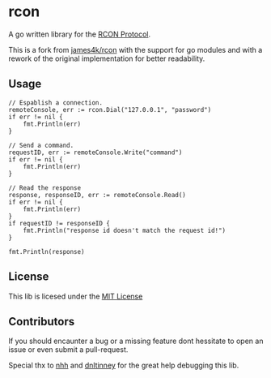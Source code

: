 # rcon
A go written library for the [RCON Protocol](https://developer.valvesoftware.com/wiki/Source_RCON_Protocol).

This is a fork from [james4k/rcon](https://github.com/james4k/rcon) with the support for go modules and with a rework of the original implementation for better readability.

## Usage
```golang
// Espablish a connection.
remoteConsole, err := rcon.Dial("127.0.0.1", "password")
if err != nil {
    fmt.Println(err)
}

// Send a command.
requestID, err := remoteConsole.Write("command")
if err != nil {
    fmt.Println(err)
}

// Read the response
response, responseID, err := remoteConsole.Read()
if err != nil {
    fmt.Println(err)
}
if requestID != responseID {
    fmt.Println("response id doesn't match the request id!")
}

fmt.Println(response)
```

## License
This lib is licesed under the [MIT License](LICENSE)

## Contributors
If you should encaunter a bug or a missing feature dont hessitate to open an issue or even submit a pull-request.


Special thx to [nhh](https://github.com/nhh) and [dnltinney](https://github.com/dnltinney) for the great help debugging this lib.